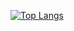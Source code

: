 [![Top Langs](https://github-readme-stats.vercel.app/api/top-langs/?username=mizurest&layout=compact&theme=onedark&langs_count=10&card_width=440&title_color=ddd&text_color=ccc&bg_color=21242d&border_color=21242d&border_radius=8)](https://github.com/anuraghazra/github-readme-stats)
